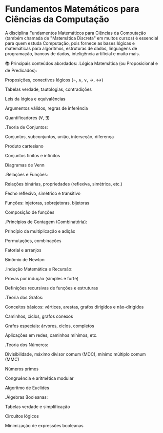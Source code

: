 # Fundamentos Matemáticos para Ciências da Computação
A disciplina Fundamentos Matemáticos para Ciências da Computação (também chamada de "Matemática Discreta" em muitos cursos) é essencial para quem estuda Computação, pois fornece as bases lógicas e matemáticas para algoritmos, estruturas de dados, linguagens de programação, bancos de dados, inteligência artificial e muito mais.

📚 Principais conteúdos abordados:
.Lógica Matemática (ou Proposicional e de Predicados):

Proposições, conectivos lógicos (¬, ∧, ∨, →, ↔)

Tabelas verdade, tautologias, contradições

Leis da lógica e equivalências

Argumentos válidos, regras de inferência

Quantificadores (∀, ∃)

.Teoria de Conjuntos:

Conjuntos, subconjuntos, união, interseção, diferença

Produto cartesiano

Conjuntos finitos e infinitos

Diagramas de Venn

.Relações e Funções:

Relações binárias, propriedades (reflexiva, simétrica, etc.)

Fecho reflexivo, simétrico e transitivo

Funções: injetoras, sobrejetoras, bijetoras

Composição de funções

.Princípios de Contagem (Combinatória):

Princípio da multiplicação e adição

Permutações, combinações

Fatorial e arranjos

Binômio de Newton

.Indução Matemática e Recursão:

Provas por indução (simples e forte)

Definições recursivas de funções e estruturas

.Teoria dos Grafos:

Conceitos básicos: vértices, arestas, grafos dirigidos e não-dirigidos

Caminhos, ciclos, grafos conexos

Grafos especiais: árvores, ciclos, completos

Aplicações em redes, caminhos mínimos, etc.

.Teoria dos Números:

Divisibilidade, máximo divisor comum (MDC), mínimo múltiplo comum (MMC)

Números primos

Congruência e aritmética modular

Algoritmo de Euclides

.Álgebras Booleanas:

Tabelas verdade e simplificação

Circuitos lógicos

Minimização de expressões booleanas
